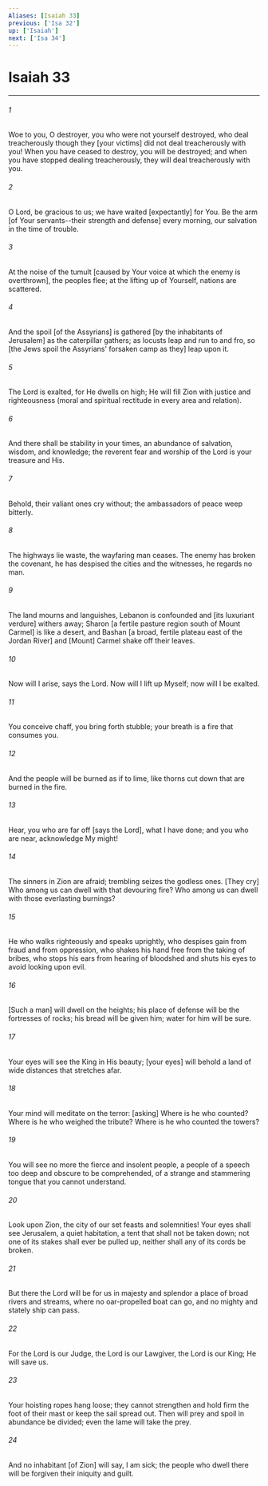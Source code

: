 ```yaml
---
Aliases: [Isaiah 33]
previous: ['Isa 32']
up: ['Isaiah']
next: ['Isa 34']
---
```

# Isaiah 33

***


###### 1 


Woe to you, O destroyer, you who were not yourself destroyed, who deal treacherously though they [your victims] did not deal treacherously with you! When you have ceased to destroy, you will be destroyed; and when you have stopped dealing treacherously, they will deal treacherously with you. 


###### 2 


O Lord, be gracious to us; we have waited [expectantly] for You. Be the arm [of Your servants--their strength and defense] every morning, our salvation in the time of trouble. 


###### 3 


At the noise of the tumult [caused by Your voice at which the enemy is overthrown], the peoples flee; at the lifting up of Yourself, nations are scattered. 


###### 4 


And the spoil [of the Assyrians] is gathered [by the inhabitants of Jerusalem] as the caterpillar gathers; as locusts leap and run to and fro, so [the Jews spoil the Assyrians' forsaken camp as they] leap upon it. 


###### 5 


The Lord is exalted, for He dwells on high; He will fill Zion with justice and righteousness (moral and spiritual rectitude in every area and relation). 


###### 6 


And there shall be stability in your times, an abundance of salvation, wisdom, and knowledge; the reverent fear and worship of the Lord is your treasure and His. 


###### 7 


Behold, their valiant ones cry without; the ambassadors of peace weep bitterly. 


###### 8 


The highways lie waste, the wayfaring man ceases. The enemy has broken the covenant, he has despised the cities and the witnesses, he regards no man. 


###### 9 


The land mourns and languishes, Lebanon is confounded and [its luxuriant verdure] withers away; Sharon [a fertile pasture region south of Mount Carmel] is like a desert, and Bashan [a broad, fertile plateau east of the Jordan River] and [Mount] Carmel shake off their leaves. 


###### 10 


Now will I arise, says the Lord. Now will I lift up Myself; now will I be exalted. 


###### 11 


You conceive chaff, you bring forth stubble; your breath is a fire that consumes you. 


###### 12 


And the people will be burned as if to lime, like thorns cut down that are burned in the fire. 


###### 13 


Hear, you who are far off [says the Lord], what I have done; and you who are near, acknowledge My might! 


###### 14 


The sinners in Zion are afraid; trembling seizes the godless ones. [They cry] Who among us can dwell with that devouring fire? Who among us can dwell with those everlasting burnings? 


###### 15 


He who walks righteously and speaks uprightly, who despises gain from fraud and from oppression, who shakes his hand free from the taking of bribes, who stops his ears from hearing of bloodshed and shuts his eyes to avoid looking upon evil. 


###### 16 


[Such a man] will dwell on the heights; his place of defense will be the fortresses of rocks; his bread will be given him; water for him will be sure. 


###### 17 


Your eyes will see the King in His beauty; [your eyes] will behold a land of wide distances that stretches afar. 


###### 18 


Your mind will meditate on the terror: [asking] Where is he who counted? Where is he who weighed the tribute? Where is he who counted the towers? 


###### 19 


You will see no more the fierce and insolent people, a people of a speech too deep and obscure to be comprehended, of a strange and stammering tongue that you cannot understand. 


###### 20 


Look upon Zion, the city of our set feasts and solemnities! Your eyes shall see Jerusalem, a quiet habitation, a tent that shall not be taken down; not one of its stakes shall ever be pulled up, neither shall any of its cords be broken. 


###### 21 


But there the Lord will be for us in majesty and splendor a place of broad rivers and streams, where no oar-propelled boat can go, and no mighty and stately ship can pass. 


###### 22 


For the Lord is our Judge, the Lord is our Lawgiver, the Lord is our King; He will save us. 


###### 23 


Your hoisting ropes hang loose; they cannot strengthen and hold firm the foot of their mast or keep the sail spread out. Then will prey and spoil in abundance be divided; even the lame will take the prey. 


###### 24 


And no inhabitant [of Zion] will say, I am sick; the people who dwell there will be forgiven their iniquity and guilt.

